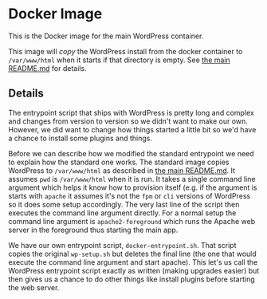 # Docker Image

This is the Docker image for the main WordPress container.

This image will _copy_ the WordPress install from the docker container to `/var/www/html` when it starts if that
directory is empty. See [the main README.md](../../README.md) for details.

## Details

The entrypoint script that ships with WordPress is pretty long and complex and changes from version to version so we
didn't want to make our own. However, we did want to change how things started a little bit so we'd have a chance to
install some plugins and things.

Before we can describe how we modified the standard entrypoint we need to explain how the standard one works. The
standard image copies WordPress to `/var/www/html` as described in [the main README.md](../../README.md). It assumes
`pwd` is `/var/www/html` when it is run. It takes a single command line argument which helps it know how to provision
itself (e.g. if the argument is starts with `apache` it assumes it's not the `fpm` or `cli` versions of WordPress so it
does some setup accordingly. The very last line of the script then executes the command line argument directly. For a
normal setup the command line argument is `apache2-foreground` which runs the Apache web server in the foreground thus
starting the main app.

We have our own entrypoint script, `docker-entrypoint.sh`. That script copies the original `wp-setup.sh` but deletes the
final line (the one that would execute the command line argument and start apache). This let's us call the WordPress
entrypoint script exactly as written (making upgrades easier) but then gives us a chance to do other things like install
plugins before starting the web server.
